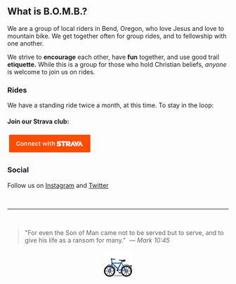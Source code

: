 <h2>What is B.O.M.B.?</h2>


We are a group of local riders in Bend, Oregon, who love Jesus and love to mountain bike. We get together often for group rides, and to fellowship with one another.

We strive to **encourage** each other, have **fun** together, and use good trail **etiquette.** While this is a group for those who hold Christian beliefs, _anyone_ is welcome to join us on rides. 

### Rides

We have a standing ride twice a month, at this time. To stay in the loop:

#### Join our Strava club:

[<img src="/assets/img/btn_strava_connectwith_orange.png">](https://www.strava.com/clubs/bendbomb)

### Social

Follow us on [Instagram](https://www.instagram.com/bendbomb/) and [Twitter](https://twitter.com/BendBOMB)

<br>
<hr>
<br>

> "For even the Son of Man came not to be served but to serve, and to give his life as a ransom for many."
  &nbsp;<cite>&mdash; Mark 10:45</cite>

<center><img src="/assets/img/bike.png"></center>
